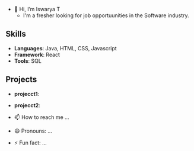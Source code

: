 - 👋 Hi, I’m Iswarya T
    - I'm a fresher looking for job opportuunities in the Software industry.
## Skills
- **Languages**: Java, HTML, CSS, Javascript
- **Framework**: React
- **Tools**:  SQL
## Projects
- **projecct1**:
- **projecct2**: 

- 📫 How to reach me ...
- 😄 Pronouns: ...
- ⚡ Fun fact: ...

<!---
iswaryat2708/iswaryat2708 is a ✨ special ✨ repository because its `README.md` (this file) appears on your GitHub profile.
You can click the Preview link to take a look at your changes.
--->
